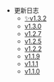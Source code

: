 <!-- #/zh-cn/update-log/readme.md -->
* 更新日志
  * [✨v1.3.2](#/zh-cn/update-log/v1.3.2.md)
  * [v1.3.0](#/zh-cn/update-log/v1.3.0.md)
  * [v1.2.7](#/zh-cn/update-log/v1.2.7.md)
  * [v1.2.5](#/zh-cn/update-log/v1.2.5.md)
  * [v1.2.2](#/zh-cn/update-log/v1.2.2.md)
  * [v1.1.9](#/zh-cn/update-log/v1.1.9.md)
  * [v1.1.1](#/zh-cn/update-log/v1.1.1.md)
  * [v1.1.0](#/zh-cn/update-log/v1.1.0.md)